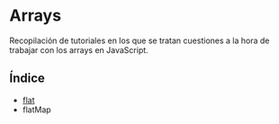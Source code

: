 # Arrays

Recopilación de tutoriales en los que se tratan cuestiones a la hora de trabajar con los arrays en JavaScript.

## Índice

* [flat](https://github.com/DevJoseManuel/js-tutorials/blob/master/javascript/arrays/10_flat.md)
* flatMap
